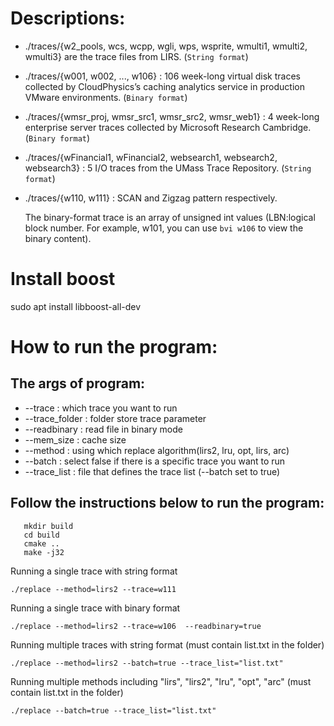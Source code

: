 # Descriptions:

-   ./traces/{w2_pools, wcs, wcpp, wgli, wps, wsprite, wmulti1, wmulti2, wmulti3} are the trace files from LIRS. (`String format`)

-  ./traces/{w001, w002, ..., w106} : 106 week-long virtual disk traces collected by CloudPhysics’s caching analytics service in production VMware environments. (`Binary format`)

-  ./traces/{wmsr_proj, wmsr_src1, wmsr_src2, wmsr_web1} : 4 week-long enterprise server traces collected by Microsoft Research Cambridge. (`Binary format`)

-  ./traces/{wFinancial1, wFinancial2, websearch1, websearch2, websearch3} : 5 I/O traces from the UMass Trace Repository. (`String format`)

-  ./traces/{w110, w111} : SCAN and Zigzag pattern respectively.


   The binary-format trace is an array of unsigned int values (LBN:logical block number. For example, w101, you can use `bvi w106` to view the binary content).

# Install boost

sudo apt install libboost-all-dev

# How to run the program:

## The args of program:
- --trace : which trace you want to run
- --trace_folder : folder store trace parameter
- --readbinary : read file in binary mode
-  --mem_size : cache size
-  --method : using which replace algorithm(lirs2, lru, opt, lirs, arc)
-  --batch : select false if there is a specific trace you want to run
-  --trace_list : file that defines the trace list (--batch set to true)


## Follow the instructions below to run the program:
```
   mkdir build
   cd build
   cmake ..
   make -j32
```
   Running a single trace with string format
```
./replace --method=lirs2 --trace=w111
```

   Running a single trace with binary format
```
./replace --method=lirs2 --trace=w106  --readbinary=true
```

   Running multiple traces with string format (must contain list.txt in the folder)
```
./replace --method=lirs2 --batch=true --trace_list="list.txt"
```

   Running multiple methods including "lirs", "lirs2", "lru", "opt", "arc" (must contain list.txt in the folder)
```
./replace --batch=true --trace_list="list.txt"
```